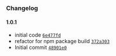 ### Changelog

#### 1.0.1

- initial code [`6e477fd`](https://github.com/isotoma/mutable-tag-ecs-updater-cdk/commit/6e477fd68984741416a2ffd1e172e509ec531a70)
- refactor for npm package build [`372a303`](https://github.com/isotoma/mutable-tag-ecs-updater-cdk/commit/372a30317e25c0ba3cc17e26545502a20fb157ff)
- Initial commit [`48901e0`](https://github.com/isotoma/mutable-tag-ecs-updater-cdk/commit/48901e07d1d55cfe5f9c3c80d1201dcc1aaaf59e)
